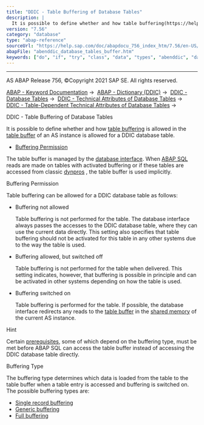 ```yaml
---
title: "DDIC - Table Buffering of Database Tables"
description: |
  It is possible to define whether and how table buffering(https://help.sap.com/doc/abapdocu_756_index_htm/7.56/en-US/abentable_buffering_glosry.htm 'Glossary Entry') is allowed in the table buffer(https://help.sap.com/doc/abapdocu_756_index_htm/7.56/en-US/abentable_buffer_glosry.htm 'Glossary Ent
version: "7.56"
category: "database"
type: "abap-reference"
sourceUrl: "https://help.sap.com/doc/abapdocu_756_index_htm/7.56/en-US/abenddic_database_tables_buffer.htm"
abapFile: "abenddic_database_tables_buffer.htm"
keywords: ["do", "if", "try", "class", "data", "types", "abenddic", "database", "tables", "buffer"]
---
```


* * *

AS ABAP Release 756, ©Copyright 2021 SAP SE. All rights reserved.

[ABAP - Keyword Documentation](https://help.sap.com/doc/abapdocu_756_index_htm/7.56/en-US/abenabap.htm) →  [ABAP - Dictionary (DDIC)](https://help.sap.com/doc/abapdocu_756_index_htm/7.56/en-US/abenabap_dictionary.htm) →  [DDIC - Database Tables](https://help.sap.com/doc/abapdocu_756_index_htm/7.56/en-US/abenddic_database_tables.htm) →  [DDIC - Technical Attributes of Database Tables](https://help.sap.com/doc/abapdocu_756_index_htm/7.56/en-US/abenddic_database_tables_tech.htm) →  [DDIC - Table-Dependent Technical Attributes of Database Tables](https://help.sap.com/doc/abapdocu_756_index_htm/7.56/en-US/abenddic_database_tables_techspec.htm) → 

DDIC - Table Buffering of Database Tables

It is possible to define whether and how [table buffering](https://help.sap.com/doc/abapdocu_756_index_htm/7.56/en-US/abentable_buffering_glosry.htm "Glossary Entry") is allowed in the [table buffer](https://help.sap.com/doc/abapdocu_756_index_htm/7.56/en-US/abentable_buffer_glosry.htm "Glossary Entry") of an AS instance is allowed for a DDIC database table.

-   [Buffering Permission](#abenddic-database-tables-buffer-1-------buffering-type---@ITOC@@ABENDDIC_DATABASE_TABLES_BUFFER_2)

The table buffer is managed by the [database interface](https://help.sap.com/doc/abapdocu_756_index_htm/7.56/en-US/abendatabase_interface_glosry.htm "Glossary Entry"). When [ABAP SQL](https://help.sap.com/doc/abapdocu_756_index_htm/7.56/en-US/abenabap_sql_glosry.htm "Glossary Entry") reads are made on tables with activated buffering or if these tables are accessed from classic [dynpros](https://help.sap.com/doc/abapdocu_756_index_htm/7.56/en-US/abendynpro_glosry.htm "Glossary Entry") , the table buffer is used implicitly.

Buffering Permission

Table buffering can be allowed for a DDIC database table as follows:

-   Buffering not allowed
    
    Table buffering is not performed for the table. The database interface always passes the accesses to the DDIC database table, where they can use the current data directly. This setting also specifies that table buffering should not be activated for this table in any other systems due to the way the table is used.
    
-   Buffering allowed, but switched off
    
    Table buffering is not performed for the table when delivered. This setting indicates, however, that buffering is possible in principle and can be activated in other systems depending on how the table is used.
    
-   Buffering switched on
    
    Table buffering is performed for the table. If possible, the database interface redirects any reads to the [table buffer](https://help.sap.com/doc/abapdocu_756_index_htm/7.56/en-US/abentable_buffer_glosry.htm "Glossary Entry") in the [shared memory](https://help.sap.com/doc/abapdocu_756_index_htm/7.56/en-US/abenshared_memory_glosry.htm "Glossary Entry") of the current AS instance.
    

Hint

Certain [prerequisites](https://help.sap.com/doc/abapdocu_756_index_htm/7.56/en-US/abenbuffer_restrictions.htm), some of which depend on the buffering type, must be met before ABAP SQL can access the table buffer instead of accessing the DDIC database table directly.

Buffering Type

The buffering type determines which data is loaded from the table to the table buffer when a table entry is accessed and buffering is switched on. The possible buffering types are:

-   [Single record buffering](https://help.sap.com/doc/abapdocu_756_index_htm/7.56/en-US/abenbuffer_single_buffering.htm)
-   [Generic buffering](https://help.sap.com/doc/abapdocu_756_index_htm/7.56/en-US/abenbuffer_generic_buffering.htm)
-   [Full buffering](https://help.sap.com/doc/abapdocu_756_index_htm/7.56/en-US/abenbuffer_complete_buffering.htm)